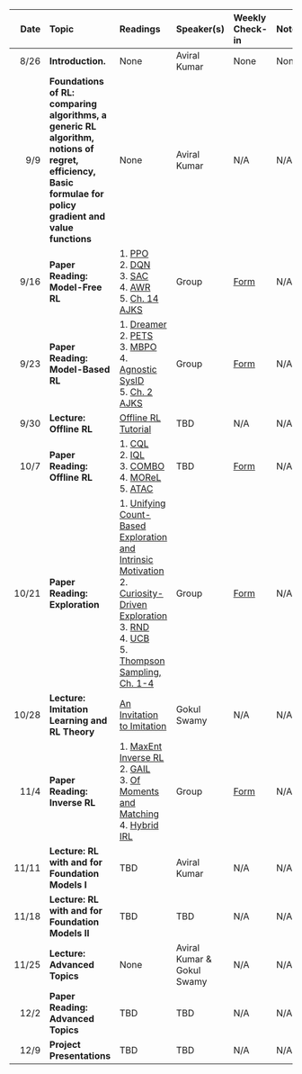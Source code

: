 
| Date | Topic | Readings |Speaker(s) | Weekly Check-in | Notes |
| ---: | :--- | :--- | :--- | :--- | --- |
|  8/26 | **Introduction.** | None | Aviral Kumar  | None | None |
|  9/9 | **Foundations of RL: comparing algorithms, a generic RL algorithm, notions of regret, efficiency, Basic formulae for policy gradient and value functions**| None | Aviral Kumar | N/A | N/A |
|  9/16 | **Paper Reading: Model-Free RL**| 1. [PPO](https://arxiv.org/abs/1707.06347) <br> 2. [DQN](https://arxiv.org/abs/1312.5602) <br> 3. [SAC](https://arxiv.org/abs/1801.01290) <br> 4. [AWR](https://arxiv.org/abs/1910.00177) <br> 5. [Ch. 14 AJKS](https://rltheorybook.github.io/rltheorybook_AJKS.pdf)  | Group | [Form](https://forms.gle/f2tHkUFWFMjGnCRF7) | N/A |
|  9/23 | **Paper Reading: Model-Based RL**| 1. [Dreamer](https://arxiv.org/abs/2010.02193) <br> 2. [PETS](https://arxiv.org/abs/1805.12114) <br> 3. [MBPO](https://arxiv.org/abs/1906.08253) <br> 4. [Agnostic SysID](https://arxiv.org/abs/1203.1007) <br> 5. [Ch. 2 AJKS](https://rltheorybook.github.io/rltheorybook_AJKS.pdf)  | Group | [Form](https://forms.gle/E3rhSNkXxwrKfe7T6) | N/A |
|  9/30 | **Lecture: Offline RL**| [Offline RL Tutorial](https://arxiv.org/abs/2005.01643) | TBD | N/A | N/A |
|  10/7 | **Paper Reading: Offline RL**| 1. [CQL](https://arxiv.org/abs/2006.04779) <br> 2. [IQL](https://arxiv.org/abs/2110.06169) <br> 3. [COMBO](https://arxiv.org/abs/2102.08363) <br> 4. [MOReL](https://arxiv.org/abs/2005.05951) <br> 5. [ATAC](https://arxiv.org/abs/2202.02446) | TBD | [Form](https://docs.google.com/forms/d/e/1FAIpQLSc8QzeLwi_L74nACcugWGWwBml0ZOLKf1ex4hAqkgOtiUGL0w/viewform?usp=sf_link) | N/A |
|  10/21 | **Paper Reading: Exploration**| 1. [Unifying Count-Based Exploration and Intrinsic Motivation](https://arxiv.org/abs/1606.01868) <br> 2. [Curiosity-Driven Exploration](https://arxiv.org/abs/1705.05363) <br> 3. [RND](https://arxiv.org/abs/1810.12894) <br> 4. [UCB](https://arxiv.org/abs/1703.05449) <br> 5. [Thompson Sampling, Ch. 1-4](https://arxiv.org/abs/1707.02038) |Group| [Form](https://docs.google.com/forms/d/e/1FAIpQLSeZBbbvifnarZwDETUqczHK8qsH1Pw3JNsUi2Mb3DpMKnuUGA/viewform?usp=sf_link) | N/A |
|  10/28 | **Lecture: Imitation Learning and RL Theory**| [An Invitation to Imitation](https://www.ri.cmu.edu/pub_files/2015/3/InvitationToImitation_3_1415.pdf) | Gokul Swamy | N/A | N/A |
|  11/4 | **Paper Reading: Inverse RL**| 1. [MaxEnt Inverse RL](https://cdn.aaai.org/AAAI/2008/AAAI08-227.pdf) <br> 2. [GAIL](https://arxiv.org/pdf/1606.03476) <br> 3. [Of Moments and Matching](https://arxiv.org/pdf/2103.03236) <br> 4. [Hybrid IRL](https://arxiv.org/pdf/2402.08848) | Group | [Form](https://docs.google.com/forms/d/e/1FAIpQLScQTX1cbwuP9VjGb0LG4wq84pcnwOMilj5YqDZaps69vguFag/viewform?usp=sf_link) | N/A |
|  11/11 | **Lecture: RL with and for Foundation Models I**| TBD | Aviral Kumar | N/A | N/A |
|  11/18 | **Lecture: RL with and for Foundation Models II**| TBD | TBD | N/A | N/A |
|  11/25 | **Lecture: Advanced Topics**| None | Aviral Kumar \& Gokul Swamy | N/A | N/A |
|  12/2 | **Paper Reading: Advanced Topics**| TBD | TBD | N/A | N/A |
|  12/9 | **Project Presentations**| TBD | TBD | N/A | N/A |
